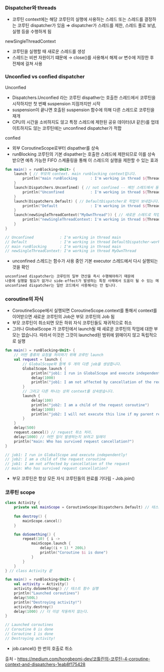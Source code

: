### Dispatcher와 threads

- 코루틴 context에는 해당 코루틴의 실행에 사용하는 스레드 또는 스레드를 결정하는 코루틴 dispatcher가 있음 ⇒ dispatcher가 스레드를 제한, 스레드 풀로 보냄, 실행 등을 수행하게 됨

newSingleThreadContext

- 코루틴을 실행할 때 새로운 스레드를 생성
- 스레드는 비싼 자원이기 떄문에 → close()를 사용해서 해제 or 변수에 저장한 후 전체에 걸쳐 사용

### Unconfied vs confied dispatcher

Unconfied

- Dispatchers.Unconfied 라는 코루틴 dispather는 호출한 스레드에서 코루틴을 시작하지만 첫 번째 suspension 지점까지만 시작
- suspension이 끝나면 호출된 suspension 함수에 의해 다른 스레드로 코루틴을 재개
- CPU의 시간을 소비하지도 않고 특정 스레드에 제한된 공유 데이터(UI 같은)를 업데이트하지도 않는 코루틴에는 unconfined dispatcher가 적합

confied

- 외부 CoroutineScope로부터 dispather를 상속
- runBlocking 코루틴의 기본 dispather는 호출한 스레드에 제한되므로 이를 상속받으면 예측 가능한 FIFO 스케줄링을 통해 이 스레드의 실행을 제한할 수 있는 효과

```kotlin
fun main() = runBlocking<Unit> {
    launch { // 부모의 context. main runblocking context입니다.
        println("main runBlocking      : I'm working in thread ${Thread.currentThread().name}")
    }
    launch(Dispatchers.Unconfined) { // not confined -- 메인 스레드에서 동작합니다.
        println("Unconfined            : I'm working in thread ${Thread.currentThread().name}")
    }
    launch(Dispatchers.Default) { // DefaultDispatcher로 작업이 보내집니다.
        println("Default               : I'm working in thread ${Thread.currentThread().name}")
    }
    launch(newSingleThreadContext("MyOwnThread")) { // 새로운 스레드로 작업이 전달됩니다.
        println("newSingleThreadContext: I'm working in thread ${Thread.currentThread().name}")
    }
}

// Unconfined            : I'm working in thread main
// Default               : I'm working in thread DefaultDispatcher-worker-1
// main runBlocking      : I'm working in thread main
// newSingleThreadContext: I'm working in thread MyOwnThread
```

- unconfined 스레드는 함수가 사용 중인 기본 executor 스레드에서 다시 실행되는 것을 확인

```kotlin
unconfined dispatcher는 코루틴의 일부 연산을 즉시 수행해야하기 때문에 
나중에 실행할 필요가 없거나 side-effect가 발생하는 특정 사례에서 도움이 될 수 있는 메커니즘입니다. 
unconfined dispatcher는 일반 코드에서 사용해서는 안 됩니다.
```

### coroutine의 자식

- CoroutineScope에서 실행되면 CoroutineScope.context를 통해서 context를 이어받으면 새로운 코루틴의 Job은 부모 코루틴의 Job 됨
- 부모 코루틴이 취소되면 모든 하위 자식 코루틴들도 재귀적으로 취소
- 그러나 GlobalScope 가 코루틴에서 launch될 때 새로운 코루틴의 작업에 대한 부모는 없습니다. 따라서 이것은 그것이 launched된 범위에 얽매이지 않고 독립적으로 실행

```kotlin
fun main() = runBlocking<Unit> {
    // 어떤 종류의 요청을 처리하기 위해 코루틴 launch
    val request = launch {
        // GlobalScope와 함께 두 개의 다른 job을 생성합니다.
        GlobalScope.launch {
            println("job1: I run in GlobalScope and execute independently!")
            delay(1000)
            println("job1: I am not affected by cancellation of the request")
        }
        // 그리고 다른 하나는 상위 context를 상속받습니다.
        launch {
            delay(100)
            println("job2: I am a child of the request coroutine")
            delay(1000)
            println("job2: I will not execute this line if my parent request is cancelled")
        }
    }
    delay(500)
    request.cancel() // request 취소 처리.
    delay(1000) // 어떤 일이 발생하는지 보려고 딜레이
    println("main: Who has survived request cancellation?")
}

// job1: I run in GlobalScope and execute independently!
// job2: I am a child of the request coroutine
// job1: I am not affected by cancellation of the request
// main: Who has survived request cancellation?
```

- 부모 코루틴은 항상 모든 자식 코루틴들의 완료를 기다림 - Job.join()

### 코루틴 scope

```kotlin
class Activity {
    private val mainScope = CoroutineScope(Dispatchers.Default) // 테스트를 위해 Default 사용
    
    fun destroy() {
        mainScope.cancel()
    }

    fun doSomething() {
        repeat(10) { i ->
            mainScope.launch {
                delay((i + 1) * 200L) 
                println("Coroutine $i is done")
            }
        }
    }
} // class Activity 끝

fun main() = runBlocking<Unit> {
    val activity = Activity()
    activity.doSomething() // 테스트 함수 실행
    println("Launched coroutines")
    delay(500L) 
    println("Destroying activity!")
    activity.destroy() 
    delay(1000) // 더 이상 작동하지 않는다.
}

// Launched coroutines
// Coroutine 0 is done
// Coroutine 1 is done
// Destroying activity!
```

- job.cancel() 한 번의 호출로 취소

출처 - https://medium.com/hongbeomi-dev/코틀린의-코루틴-4-coroutine-context-and-dispatchers-1eab8f175428